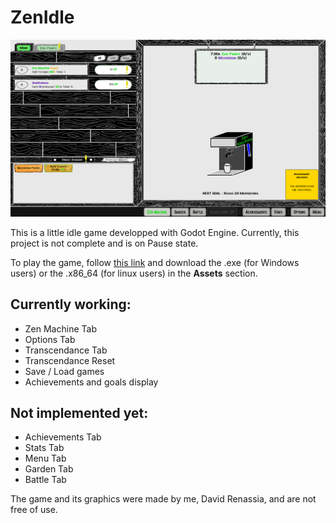 # ZenIdle

[![Zen Idle Preview](preview.png)](https://github.com/Arawyn42/ZenIdle/releases/)

This is a little idle game developped with Godot Engine. Currently, this project is not complete and is on Pause state.

To play the game, follow [this link](https://github.com/Arawyn42/ZenIdle/releases/) and download the .exe (for Windows users) or the .x86_64 (for linux users) in the **Assets** section.

## Currently working:
- Zen Machine Tab
- Options Tab
- Transcendance Tab
- Transcendance Reset
- Save / Load games
- Achievements and goals display

## Not implemented yet:
- Achievements Tab
- Stats Tab
- Menu Tab
- Garden Tab
- Battle Tab

The game and its graphics were made by me, David Renassia, and are not free of use.
